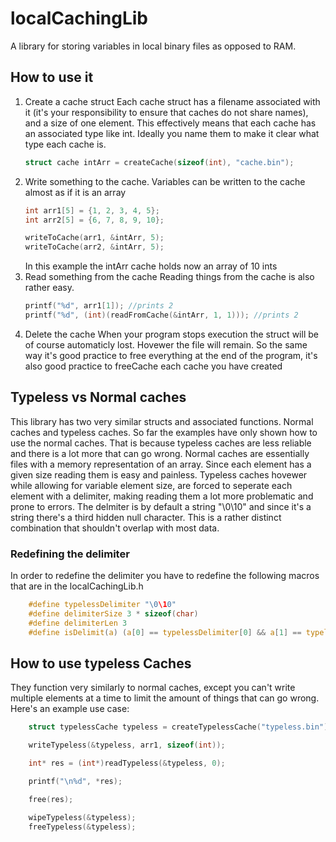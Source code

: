 # localCachingLib

A library for storing variables in local binary files as opposed to RAM.

## How to use it

1. Create a cache struct
    Each cache struct has a filename associated with it (it's your responsibility to ensure that caches do not share names), and a size of one element.
    This effectively means that each cache has an associated type like int. Ideally you name them to make it clear what type each cache is.
    ```C
    struct cache intArr = createCache(sizeof(int), "cache.bin");
    ```
2. Write something to the cache.
    Variables can be written to the cache almost as if it is an array
    ```C
    int arr1[5] = {1, 2, 3, 4, 5};
    int arr2[5] = {6, 7, 8, 9, 10};

    writeToCache(arr1, &intArr, 5);
    writeToCache(arr2, &intArr, 5);
    ```
    In this example the intArr cache holds now an array of 10 ints
3. Read something from the cache
    Reading things from the cache is also rather easy.
    ```C
    printf("%d", arr1[1]); //prints 2
    printf("%d", (int)(readFromCache(&intArr, 1, 1))); //prints 2
    ```
4. Delete the cache
    When your program stops execution the struct will be of course automaticly lost. Hovewer the file will remain. So the same way it's good practice to free everything at the end of the program, it's also good practice to freeCache each cache you have created


## Typeless vs Normal caches

This library has two very similar structs and associated functions. Normal caches and typeless caches. 
So far the examples have only shown how to use the normal caches. That is because typeless caches are less reliable and there is a lot more that can go wrong.
Normal caches are essentially files with a memory representation of an array. Since each element has a given size reading them is easy and painless.
Typeless caches hovewer while allowing for variable element size, are forced to seperate each element with a delimiter, making reading them a lot more problematic and prone to errors.
The delmiter is by default a string "\0\10" and since it's a string there's a third hidden null character. This is a rather distinct combination that shouldn't overlap with most data.

### Redefining the delimiter

In order to redefine the delimiter you have to redefine the following macros that are in the localCachingLib.h

```C
    #define typelessDelimiter "\0\10"
    #define delimiterSize 3 * sizeof(char)
    #define delimiterLen 3
    #define isDelimit(a) (a[0] == typelessDelimiter[0] && a[1] == typelessDelimiter[1] && a[2] == typelessDelimiter[2])
```

## How to use typeless Caches

They function very similarly to normal caches, except you can't write multiple elements at a time to limit the amount of things that can go wrong.  
Here's an example use case:

```C
    struct typelessCache typeless = createTypelessCache("typeless.bin");

    writeTypeless(&typeless, arr1, sizeof(int));

    int* res = (int*)readTypeless(&typeless, 0);

    printf("\n%d", *res);

    free(res);

    wipeTypeless(&typeless);
    freeTypeless(&typeless);
```

